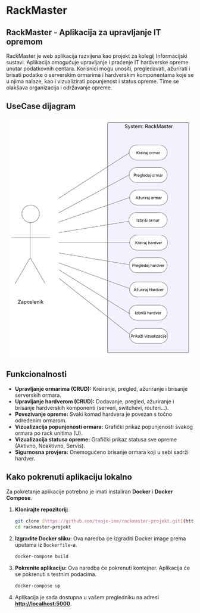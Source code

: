 # RackMaster

## RackMaster - Aplikacija za upravljanje IT opremom

RackMaster je web aplikacija razvijena kao projekt za kolegij Informacijski sustavi. Aplikacija omogućuje upravljanje i praćenje IT hardverske opreme unutar podatkovnih centara. Korisnici mogu unositi, pregledavati, ažurirati i brisati podatke o serverskim ormarima i hardverskim komponentama koje se u njima nalaze, kao i vizualizirati popunjenost i status opreme. Time se olakšava organizacija i održavanje opreme.

## UseCase dijagram

![UseCase dijagram](UseCase_RackMaster.png)

## Funkcionalnosti

* **Upravljanje ormarima (CRUD):** Kreiranje, pregled, ažuriranje i brisanje serverskih ormara.
* **Upravljanje hardverom (CRUD):** Dodavanje, pregled, ažuriranje i brisanje hardverskih komponenti (serveri, switchevi, routeri...).
* **Povezivanje opreme:** Svaki komad hardvera je povezan s točno određenim ormarom.
* **Vizualizacija popunjenosti ormara:** Grafički prikaz popunjenosti svakog ormara po rack unitima (U).
* **Vizualizacija statusa opreme:** Grafički prikaz statusa sve opreme (Aktivno, Neaktivno, Servis).
* **Sigurnosna provjera:** Onemogućeno brisanje ormara koji u sebi sadrži hardver.

## Kako pokrenuti aplikaciju lokalno

Za pokretanje aplikacije potrebno je imati instaliran **Docker** i **Docker Compose**.

1.  **Klonirajte repozitorij:**
    ```bash
    git clone [https://github.com/tvoje-ime/rackmaster-projekt.git](https://github.com/tvoje-ime/rackmaster-projekt.git)
    cd rackmaster-projekt
    ```

2.  **Izgradite Docker sliku:**
    Ova naredba će izgraditi Docker image prema uputama iz `Dockerfile`-a.
    ```bash
    docker-compose build
    ```

3.  **Pokrenite aplikaciju:**
    Ova naredba će pokrenuti kontejner. Aplikacija će se pokrenuti s testnim podacima.
    ```bash
    docker-compose up
    ```

4.  Aplikacija je sada dostupna u vašem pregledniku na adresi **[http://localhost:5000](http://localhost:5000)**.
